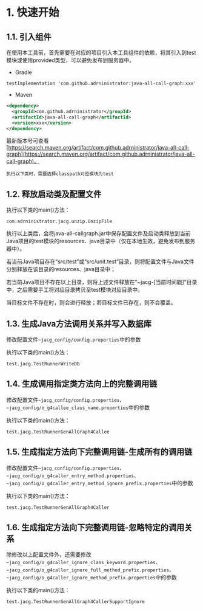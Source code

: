 # 1. 快速开始

## 1.1. 引入组件

在使用本工具前，首先需要在对应的项目引入本工具组件的依赖，将其引入到test模块或使用provided类型，可以避免发布到服务器中。

- Gradle

```
testImplementation 'com.github.adrninistrator:java-all-call-graph:xxx'
```

- Maven

```xml
<dependency>
  <groupId>com.github.adrninistrator</groupId>
  <artifactId>java-all-call-graph</artifactId>
  <version>xxx</version>
</dependency>
```

最新版本号可查看[https://search.maven.org/artifact/com.github.adrninistrator/java-all-call-graph](https://search.maven.org/artifact/com.github.adrninistrator/java-all-call-graph)。

`执行以下类时，需要选择classpath对应模块为test`

## 1.2. 释放启动类及配置文件

执行以下类的main()方法：

```
com.adrninistrator.jacg.unzip.UnzipFile
```

执行以上类后，会将java-all-callgraph.jar中保存配置文件及启动类释放到当前Java项目的test模块的resources、java目录中（仅在本地生效，避免发布到服务器中）。

若当前Java项目存在“src/test”或“src/unit.test”目录，则将配置文件与Java文件分别释放在该目录的resources、java目录中；

若当前Java项目不存在以上目录，则将上述文件释放在“~jacg-\[当前时间戳\]”目录中，之后需要手工将对应目录拷贝至test模块对应目录中。

当目标文件不存在时，则会进行释放；若目标文件已存在，则不会覆盖。

## 1.3. 生成Java方法调用关系并写入数据库

修改配置文件`~jacg_config/config.properties`中的参数

执行以下类的main()方法：

```
test.jacg.TestRunnerWriteDb
```

## 1.4. 生成调用指定类方法向上的完整调用链

修改配置文件`~jacg_config/config.properties`、`~jacg_config/o_g4callee_class_name.properties`中的参数

执行以下类的main()方法：

```
test.jacg.TestRunnerGenAllGraph4Callee
```

## 1.5. 生成指定方法向下完整调用链-生成所有的调用链

修改配置文件`~jacg_config/config.properties`、`~jacg_config/o_g4caller_entry_method.properties`、`~jacg_config/o_g4caller_entry_method_ignore_prefix.properties`中的参数

执行以下类的main()方法：

```
test.jacg.TestRunnerGenAllGraph4Caller
```

## 1.6. 生成指定方法向下完整调用链-忽略特定的调用关系

除修改以上配置文件外，还需要修改`~jacg_config/o_g4caller_ignore_class_keyword.properties`、`~jacg_config/o_g4caller_ignore_full_method_prefix.properties`、`~jacg_config/o_g4caller_ignore_method_prefix.properties`中的参数

执行以下类的main()方法：

```
test.jacg.TestRunnerGenAllGraph4CallerSupportIgnore
```
